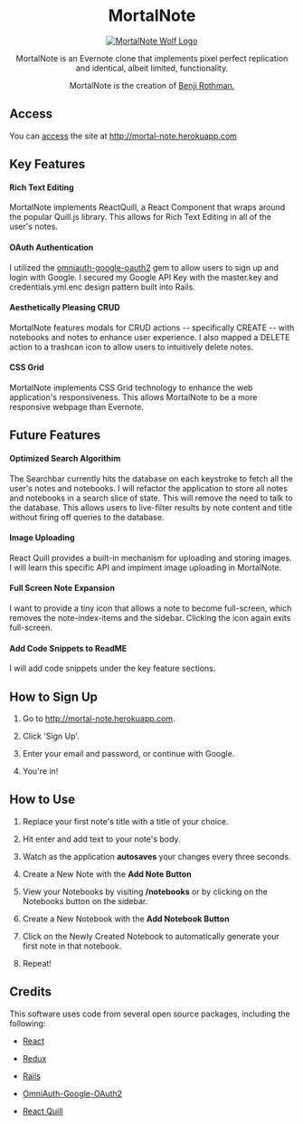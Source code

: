 
<h1 align="center" font-size="80"> MortalNote </h1>
<p align="center">
  <a href="http://mortal-note.herokuapp.com">
    <img alt="MortalNote Wolf Logo" src="https://s3.us-east-2.amazonaws.com/mortalnote-images/wolf-logo-tiny.png" />
  </a>
</p>

<p align="center">
  MortalNote is an Evernote clone that implements pixel perfect replication and identical, albeit limited, functionality.
</p>

<p align="center">
  MortalNote is the creation of <a href="https://www.linkedin.com/in/brothman7000" > Benji Rothman. </a> 
</p>


## Access
You can [access](http://mortal-note.herokuapp.com/) the site at <http://mortal-note.herokuapp.com>

## Key Features

#### Rich Text Editing

MortalNote implements ReactQuill, a React Component that wraps around the popular Quill.js library. This allows for Rich Text Editing in all of the user's notes. 

#### OAuth Authentication

I utilized the [omniauth-google-oauth2](https://github.com/zquestz/omniauth-google-oauth2) gem to allow users to sign up and login with Google. I secured my Google API Key with the master.key and credentials.yml.enc design pattern built into Rails. 

#### Aesthetically Pleasing CRUD 

MortalNote features modals for CRUD actions -- specifically CREATE -- with notebooks and notes to enhance user experience. I also mapped a DELETE action to a trashcan icon to allow users to intuitively delete notes. 

#### CSS Grid

MortalNote implements CSS Grid technology to enhance the web application's responsiveness. This allows MortalNote to be a more responsive webpage than Evernote. 

## Future Features

#### Optimized Search Algorithim

The Searchbar currently hits the database on each keystroke to fetch all the user's notes and notebooks. I will refactor the application to store all notes and notebooks in a search slice of state. This will remove the need to talk to the database. This allows users to live-filter results by note content and title without firing off queries to the database.

#### Image Uploading

React Quill provides a built-in mechanism for uploading and storing images. I will learn this specific API and implment image uploading in MortalNote.

#### Full Screen Note Expansion

I want to provide a tiny icon that allows a note to become full-screen, which removes the note-index-items and the sidebar. Clicking the icon again exits full-screen.

#### Add Code Snippets to ReadME

I will add code snippets under the key feature sections.

## How to Sign Up

1. Go to <http://mortal-note.herokuapp.com>.
2. Click 'Sign Up'.
3. Enter your email and password, or continue with Google.

4. You're in! 

## How to Use

1. Replace your first note's title with a title of your choice. 
2. Hit enter and add text to your note's body. 
3. Watch as the application **autosaves** your changes every three seconds.
4. Create a New Note with the **Add Note Button**
5. View your Notebooks by visiting **/notebooks** or by clicking on the Notebooks button on the sidebar. 
6. Create a New Notebook with the **Add Notebook Button**
7. Click on the Newly Created Notebook to automatically generate your first note in that notebook.

8. Repeat! 


## Credits

This software uses code from several open source packages, including the following:

* [React](https://github.com/facebook/react)

* [Redux](https://github.com/reduxjs/redux)

* [Rails](https://github.com/rails/rails)

* [OmniAuth-Google-OAuth2](https://github.com/zquestz/omniauth-google-oauth2)

* [React Quill](https://github.com/zenoamaro/react-quill)
